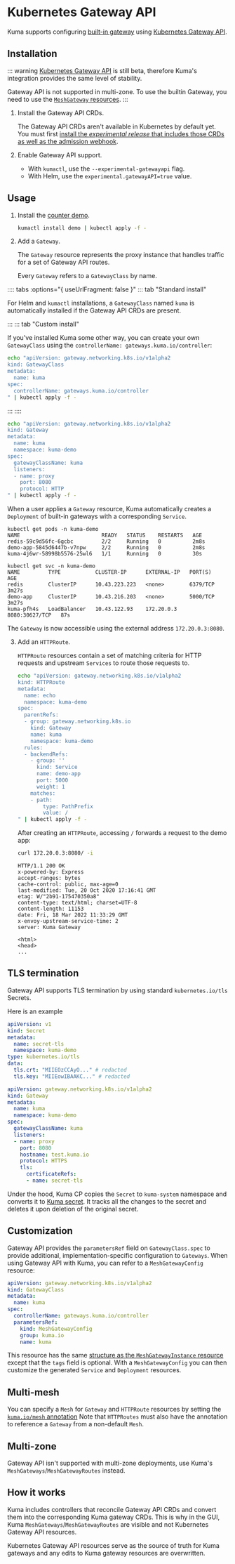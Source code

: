---
---
# Kubernetes Gateway API

Kuma supports configuring [built-in gateway](gateway.md) using [Kubernetes Gateway API](https://gateway-api.sigs.k8s.io/).

## Installation

::: warning
[Kubernetes Gateway API](https://gateway-api.sigs.k8s.io/) is still beta, therefore Kuma's integration provides the same level of stability.

Gateway API is not supported in multi-zone. To use the builtin Gateway, you need to use the [`MeshGateway`  resources](gateway.md).
:::

1. Install the Gateway API CRDs.

   The Gateway API CRDs aren't available in Kubernetes by default yet. You must first [install the _experimental release_ that includes those CRDs as well as the admission webhook](https://gateway-api.sigs.k8s.io/guides/getting-started/#install-experimental-channel).

2. Enable Gateway API support.

   * With `kumactl`, use the `--experimental-gatewayapi` flag.
   * With Helm, use the `experimental.gatewayAPI=true` value.

## Usage

1. Install the [counter demo](https://github.com/kumahq/kuma-counter-demo).

   ```sh
   kumactl install demo | kubectl apply -f -
   ```

2. Add a `Gateway`.

   The `Gateway` resource represents the proxy instance that handles traffic for a set of Gateway API routes.

   Every `Gateway` refers to a `GatewayClass` by name.

:::: tabs :options="{ useUrlFragment: false }"
::: tab "Standard install"

   For Helm and `kumactl` installations, a `GatewayClass` named `kuma` is automatically installed
   if the Gateway API CRDs are present.

:::
::: tab "Custom install"

   If you've installed Kuma some other way, you can create your own `GatewayClass`
   using the `controllerName: gateways.kuma.io/controller`:

   ```sh
   echo "apiVersion: gateway.networking.k8s.io/v1alpha2
   kind: GatewayClass
   metadata:
     name: kuma
   spec:
     controllerName: gateways.kuma.io/controller
   " | kubectl apply -f -
   ```

:::
::::

   ```sh
   echo "apiVersion: gateway.networking.k8s.io/v1alpha2
   kind: Gateway
   metadata:
     name: kuma
     namespace: kuma-demo
   spec:
     gatewayClassName: kuma
     listeners:
     - name: proxy
       port: 8080
       protocol: HTTP
   " | kubectl apply -f -
   ```

   When a user applies a `Gateway` resource, Kuma automatically creates a `Deployment` of built-in gateways with a corresponding `Service`.

   ```
   kubectl get pods -n kuma-demo
   NAME                          READY   STATUS    RESTARTS   AGE
   redis-59c9d56fc-6gcbc         2/2     Running   0          2m8s
   demo-app-5845d6447b-v7npw     2/2     Running   0          2m8s
   kuma-4j6wr-58998b5576-25wl6   1/1     Running   0          30s

   kubectl get svc -n kuma-demo
   NAME         TYPE           CLUSTER-IP      EXTERNAL-IP   PORT(S)          AGE
   redis        ClusterIP      10.43.223.223   <none>        6379/TCP         3m27s
   demo-app     ClusterIP      10.43.216.203   <none>        5000/TCP         3m27s
   kuma-pfh4s   LoadBalancer   10.43.122.93    172.20.0.3    8080:30627/TCP   87s
   ```

   The `Gateway` is now accessible using the external address `172.20.0.3:8080`.

3. Add an `HTTPRoute`.

   `HTTPRoute` resources contain a set of matching criteria for HTTP requests and upstream `Services` to route those requests to.

   ```sh
   echo "apiVersion: gateway.networking.k8s.io/v1alpha2
   kind: HTTPRoute
   metadata:
     name: echo
     namespace: kuma-demo
   spec:
     parentRefs:
     - group: gateway.networking.k8s.io
       kind: Gateway
       name: kuma
       namespace: kuma-demo
     rules:
     - backendRefs:
       - group: ''
         kind: Service
         name: demo-app
         port: 5000
         weight: 1
       matches:
       - path:
           type: PathPrefix
           value: /
   " | kubectl apply -f -
   ```

   After creating an `HTTPRoute`, accessing `/` forwards a request to the demo app:

   ```sh
   curl 172.20.0.3:8080/ -i
   ```

   ```
   HTTP/1.1 200 OK
   x-powered-by: Express
   accept-ranges: bytes
   cache-control: public, max-age=0
   last-modified: Tue, 20 Oct 2020 17:16:41 GMT
   etag: W/"2b91-175470350a8"
   content-type: text/html; charset=UTF-8
   content-length: 11153
   date: Fri, 18 Mar 2022 11:33:29 GMT
   x-envoy-upstream-service-time: 2
   server: Kuma Gateway

   <html>
   <head>
   ...
   ```

## TLS termination

Gateway API supports TLS termination by using standard `kubernetes.io/tls` Secrets.

Here is an example

```yaml
apiVersion: v1
kind: Secret
metadata:
  name: secret-tls
  namespace: kuma-demo
type: kubernetes.io/tls
data:
  tls.crt: "MIIEOzCCAyO..." # redacted
  tls.key: "MIIEowIBAAKC..." # redacted
```

```yaml
apiVersion: gateway.networking.k8s.io/v1alpha2
kind: Gateway
metadata:
  name: kuma
  namespace: kuma-demo
spec:
  gatewayClassName: kuma
  listeners:
  - name: proxy
    port: 8080
    hostname: test.kuma.io
    protocol: HTTPS
    tls:
      certificateRefs:
      - name: secret-tls
```

Under the hood, Kuma CP copies the `Secret` to `kuma-system` namespace and converts it to [Kuma secret](../security/secrets.md).
It tracks all the changes to the secret and deletes it upon deletion of the original secret.

## Customization

Gateway API provides the `parametersRef` field on `GatewayClass.spec`
to provide additional, implementation-specific configuration to `Gateways`.
When using Gateway API with Kuma, you can refer to a `MeshGatewayConfig` resource:

```yaml
apiVersion: gateway.networking.k8s.io/v1alpha2
kind: GatewayClass
metadata:
  name: kuma
spec:
  controllerName: gateways.kuma.io/controller
  parametersRef:
    kind: MeshGatewayConfig
    group: kuma.io
    name: kuma
```

This resource has the same [structure as the `MeshGatewayInstance` resource](../gateway#usage-2)
except that the `tags` field is optional.
With a `MeshGatewayConfig` you can then customize
the generated `Service` and `Deployment` resources.

## Multi-mesh

You can specify a `Mesh` for `Gateway` and `HTTPRoute` resources
by setting the [`kuma.io/mesh` annotation](../../reference/kubernetes-annotations#kuma-io-mesh)
Note that `HTTPRoutes` must also have the annotation to reference a
`Gateway` from a non-default `Mesh`.

## Multi-zone

Gateway API isn't supported with multi-zone deployments, use Kuma's `MeshGateways`/`MeshGatewayRoutes` instead.

## How it works

Kuma includes controllers that reconcile Gateway API CRDs and convert them into the corresponding Kuma gateway CRDs.
This is why in the GUI, Kuma `MeshGateways`/`MeshGatewayRoutes` are visible and not Kubernetes Gateway API resources.

Kubernetes Gateway API resources serve as the source of truth for Kuma gateways and
any edits to Kuma gateway resources are overwritten.
